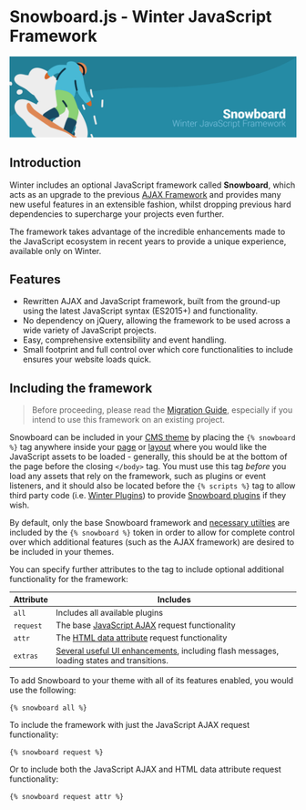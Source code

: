 # Snowboard.js - Winter JavaScript Framework

![image](https://raw.githubusercontent.com/wintercms/docs/develop/images/header-snowboard.png)

## Introduction

Winter includes an optional JavaScript framework called **Snowboard**, which acts as an upgrade to the previous [AJAX Framework](../ajax/introduction.md) and provides many new useful features in an extensible fashion, whilst dropping previous hard dependencies to supercharge your projects even further.

The framework takes advantage of the incredible enhancements made to the JavaScript ecosystem in recent years to provide a unique experience, available only on Winter.

## Features

- Rewritten AJAX and JavaScript framework, built from the ground-up using the latest JavaScript syntax (ES2015+) and functionality.
- No dependency on jQuery, allowing the framework to be used across a wide variety of JavaScript projects.
- Easy, comprehensive extensibility and event handling.
- Small footprint and full control over which core functionalities to include ensures your website loads quick.

## Including the framework

> Before proceeding, please read the [Migration Guide](../snowboard/migration-guide.md), especially if you intend to use this framework on an existing project.

Snowboard can be included in your [CMS theme](../cms/themes) by placing the `{% snowboard %}` tag anywhere inside your [page](../cms/pages.md) or [layout](../cms/layouts.md) where you would like the JavaScript assets to be loaded - generally, this should be at the bottom of the page before the closing `</body>` tag. You must use this tag *before* you load any assets that rely on the framework, such as plugins or event listeners, and it should also be located before the `{% scripts %}` tag to allow third party code (i.e. [Winter Plugins](../plugin/registration.md#Introduction)) to provide [Snowboard plugins](plugin-development.md) if they wish.

By default, only the base Snowboard framework and [necessary utilties](../snowboard/utilities.md) are included by the `{% snowboard %}` token in order to allow for complete control over which additional features (such as the AJAX framework) are desired to be included in your themes.

You can specify further attributes to the tag to include optional additional functionality for the framework:

Attribute | Includes
--------- | --------
`all` | Includes all available plugins
`request` | The base [JavaScript AJAX](../snowboard/request.md) request functionality
`attr` | The [HTML data attribute](../snowboard/data-attributes.md) request functionality
`extras` | [Several useful UI enhancements](../snowboard/extras.md), including flash messages, loading states and transitions.

To add Snowboard to your theme with all of its features enabled, you would use the following:

```twig
{% snowboard all %}
```

To include the framework with just the JavaScript AJAX request functionality:

```twig
{% snowboard request %}
```

Or to include both the JavaScript AJAX and HTML data attribute request functionality:

```twig
{% snowboard request attr %}
```
